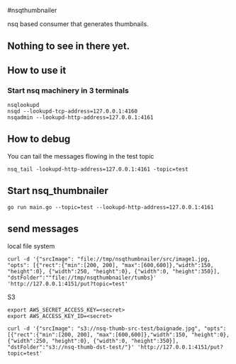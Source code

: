 #nsqthumbnailer

nsq based consumer that  generates thumbnails.

## Nothing to see in there yet.

## How to use it

### Start nsq machinery in 3 terminals

```
nsqlookupd 
nsqd --lookupd-tcp-address=127.0.0.1:4160
nsqadmin --lookupd-http-address=127.0.0.1:4161
```

## How to debug

You can tail the messages flowing in the test topic

```
nsq_tail -lookupd-http-address=127.0.0.1:4161 -topic=test
```

## Start nsq_thumbnailer

```
go run main.go --topic=test --lookupd-http-address=127.0.0.1:4161
```

## send messages

local file system

```
curl -d '{"srcImage": "file://tmp/nsqthumbnailer/src/image1.jpg, "opts": [{"rect":{"min":[200, 200], "max":[600,600]},"width":150, "height":0}, {"width":250, "height":0}, {"width":0, "height":350}], "dstFolder":""file://tmp/nsqthumbnailer/tumbs}' 'http://127.0.0.1:4151/put?topic=test'
```

S3

```
export AWS_SECRET_ACCESS_KEY=<secret>
export AWS_ACCESS_KEY_ID=<secret>

curl -d '{"srcImage": "s3://nsq-thumb-src-test/baignade.jpg", "opts": [{"rect":{"min":[200, 200], "max":[600,600]},"width":150, "height":0}, {"width":250, "height":0}, {"width":0, "height":350}], "dstFolder":"s3://nsq-thumb-dst-test/"}' 'http://127.0.0.1:4151/put?topic=test'
```
